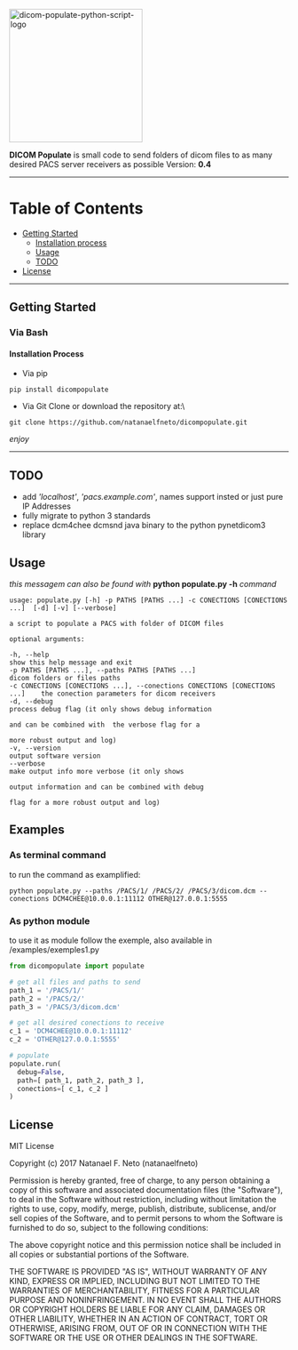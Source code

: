 <p align="left">
  <a href="#">
    <img 
      alt="dicom-populate-python-script-logo" 
      src="https://raw.githubusercontent.com/natanaelfneto/dicompopulate/master/assets/dp-logo.png" 
      width="240" />
  </a>
</p>

**DICOM Populate** is small code to send folders of dicom files to as many desired PACS server receivers as possible
Version: **0.4**
***
# Table of Contents
* [Getting Started](#getting-started)
    * [Installation process](#installation-process)
    * [Usage](#usage)
    * [TODO](#TODO)
* [License](#license)
***
## Getting Started
### Via Bash
#### Installation Process
* Via pip
```Shell
pip install dicompopulate
```
* Via Git
Clone or download the repository at:\
```Shell
git clone https://github.com/natanaelfneto/dicompopulate.git
```
_enjoy_
***
## TODO
* add _'localhost'_, _'pacs.example.com'_, names support insted or just pure IP Addresses
* fully migrate to python 3 standards
* replace dcm4chee dcmsnd java binary to the python pynetdicom3 library
## Usage
_this messagem can also be found with_ **python populate.py -h** _command_
```ShellSession
usage: populate.py [-h] -p PATHS [PATHS ...] -c CONECTIONS [CONECTIONS ...]  [-d] [-v] [--verbose]

a script to populate a PACS with folder of DICOM files

optional arguments:

-h, --help                                                                  show this help message and exit
-p PATHS [PATHS ...], --paths PATHS [PATHS ...]                             dicom folders or files paths
-c CONECTIONS [CONECTIONS ...], --conections CONECTIONS [CONECTIONS ...]    the conection parameters for dicom receivers
-d, --debug                                                                 process debug flag (it only shows debug information
                                                                            and can be combined with  the verbose flag for a
                                                                            more robust output and log)
-v, --version                                                               output software version
--verbose                                                                   make output info more verbose (it only shows
                                                                            output information and can be combined with debug
                                                                            flag for a more robust output and log)
```
## Examples
### As terminal command
to run the command as examplified:
```Shell
python populate.py --paths /PACS/1/ /PACS/2/ /PACS/3/dicom.dcm --conections DCM4CHEE@10.0.0.1:11112 OTHER@127.0.0.1:5555
```
### As python module
to use it as module follow the exemple, also available in /examples/exemples1.py
```Python
from dicompopulate import populate

# get all files and paths to send
path_1 = '/PACS/1/'
path_2 = '/PACS/2/'
path_3 = '/PACS/3/dicom.dcm'

# get all desired conections to receive
c_1 = 'DCM4CHEE@10.0.0.1:11112'
c_2 = 'OTHER@127.0.0.1:5555'

# populate
populate.run(
  debug=False,
  path=[ path_1, path_2, path_3 ],
  conections=[ c_1, c_2 ]
)
```
## License
MIT License

Copyright (c) 2017 Natanael F. Neto (natanaelfneto)

Permission is hereby granted, free of charge, to any person obtaining a copy
of this software and associated documentation files (the "Software"), to deal
in the Software without restriction, including without limitation the rights
to use, copy, modify, merge, publish, distribute, sublicense, and/or sell
copies of the Software, and to permit persons to whom the Software is
furnished to do so, subject to the following conditions:

The above copyright notice and this permission notice shall be included in all
copies or substantial portions of the Software.

THE SOFTWARE IS PROVIDED "AS IS", WITHOUT WARRANTY OF ANY KIND, EXPRESS OR
IMPLIED, INCLUDING BUT NOT LIMITED TO THE WARRANTIES OF MERCHANTABILITY,
FITNESS FOR A PARTICULAR PURPOSE AND NONINFRINGEMENT. IN NO EVENT SHALL THE
AUTHORS OR COPYRIGHT HOLDERS BE LIABLE FOR ANY CLAIM, DAMAGES OR OTHER
LIABILITY, WHETHER IN AN ACTION OF CONTRACT, TORT OR OTHERWISE, ARISING FROM,
OUT OF OR IN CONNECTION WITH THE SOFTWARE OR THE USE OR OTHER DEALINGS IN THE
SOFTWARE.